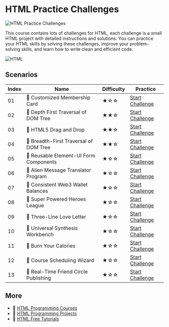 # HTML Practice Challenges

![HTML Practice Challenges](https://cover-creator.appbot.io/html-practice-challenges.png)

This course contains lots of challenges for HTML, each challenge is a small HTML project with detailed instructions and solutions. You can practice your HTML skills by solving these challenges, improve your problem-solving skills, and learn how to write clean and efficient code.

![HTML](https://img.shields.io/badge/HTML-whitesmoke?style=for-the-badge&logo=html)


## Scenarios

|   Index | Name                                  | Difficulty   | Practice                                                                   |
|---------|---------------------------------------|--------------|----------------------------------------------------------------------------|
|      01 | 🎯 Customized Membership Card          | ★☆☆          | <a target='_blank' href='https://labex.io/labs/326693'>Start Challenge</a> |
|      02 | 🎯 Depth First Traversal of DOM Tree   | ★★☆          | <a target='_blank' href='https://labex.io/labs/148859'>Start Challenge</a> |
|      03 | 🎯 HTML5 Drag and Drop                 | ★★☆          | <a target='_blank' href='https://labex.io/labs/21429'>Start Challenge</a>  |
|      04 | 🎯 Breadth-First Traversal of DOM Tree | ★★☆          | <a target='_blank' href='https://labex.io/labs/148580'>Start Challenge</a> |
|      05 | 🎯 Reusable Element-UI Form Components | ★☆☆          | <a target='_blank' href='https://labex.io/labs/177217'>Start Challenge</a> |
|      06 | 🎯 Alien Message Translator Program    | ★☆☆          | <a target='_blank' href='https://labex.io/labs/298213'>Start Challenge</a> |
|      07 | 🎯 Consistent Web3 Wallet Balances     | ★☆☆          | <a target='_blank' href='https://labex.io/labs/372859'>Start Challenge</a> |
|      08 | 🎯 Super Powered Heroes League         | ★☆☆          | <a target='_blank' href='https://labex.io/labs/298230'>Start Challenge</a> |
|      09 | 🎯 Three-Line Love Letter              | ★☆☆          | <a target='_blank' href='https://labex.io/labs/298234'>Start Challenge</a> |
|      10 | 🎯 Universal Synthesis Workbench       | ★☆☆          | <a target='_blank' href='https://labex.io/labs/298235'>Start Challenge</a> |
|      11 | 🎯 Burn Your Calories                  | ★☆☆          | <a target='_blank' href='https://labex.io/labs/326692'>Start Challenge</a> |
|      12 | 🎯 Course Scheduling Wizard            | ★☆☆          | <a target='_blank' href='https://labex.io/labs/298201'>Start Challenge</a> |
|      13 | 🎯 Real-Time Friend Circle Publishing  | ★☆☆          | <a target='_blank' href='https://labex.io/labs/298209'>Start Challenge</a> |

## More

- 🔗 [HTML Programming Courses](https://github.com/labex-labs/awesome-programming-courses)
- 🔗 [HTML Programming Projects](https://github.com/labex-labs/awesome-programming-projects)
- 🔗 [HTML Free Tutorials](https://github.com/labex-labs/html-free-tutorials)

